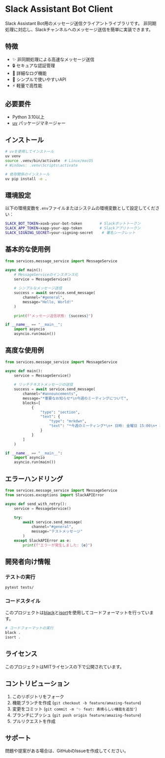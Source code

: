 # Slack Assistant Bot Client

Slack Assistant Bot用のメッセージ送信クライアントライブラリです。
非同期処理に対応し、Slackチャンネルへのメッセージ送信を簡単に実装できます。

## 特徴

- ✨ 非同期処理による高速なメッセージ送信
- 🔒 セキュアな認証管理
- 📝 詳細なログ機能
- 🚀 シンプルで使いやすいAPI
- ⚡ 軽量で高性能

## 必要要件

- Python 3.10以上
- [uv](https://github.com/astral-sh/uv) パッケージマネージャー

## インストール

```bash
# uvを使用してインストール
uv venv
source .venv/bin/activate  # Linux/macOS
# Windows: .venv\Scripts\activate

# 依存関係のインストール
uv pip install -e .
```

## 環境設定

以下の環境変数を`.env`ファイルまたはシステムの環境変数として設定してください：

```bash
SLACK_BOT_TOKEN=xoxb-your-bot-token        # Slackボットトークン
SLACK_APP_TOKEN=xapp-your-app-token        # Slackアプリトークン
SLACK_SIGNING_SECRET=your-signing-secret    # 署名シークレット
```

## 基本的な使用例

```python
from services.message_service import MessageService

async def main():
    # MessageServiceのインスタンス化
    service = MessageService()
    
    # シンプルなメッセージ送信
    success = await service.send_message(
        channel="#general",
        message="Hello, World!"
    )
    
    print(f"メッセージ送信状態: {success}")

if __name__ == "__main__":
    import asyncio
    asyncio.run(main())
```

## 高度な使用例

```python
from services.message_service import MessageService

async def main():
    service = MessageService()
    
    # リッチテキストメッセージの送信
    success = await service.send_message(
        channel="#announcements",
        message="*重要なお知らせ*\n今週のミーティングについて",
        blocks=[
            {
                "type": "section",
                "text": {
                    "type": "mrkdwn",
                    "text": "*今週のミーティング*\n• 日時: 金曜日 15:00\n• 場所: 会議室A\n• 議題: Q2計画"
                }
            }
        ]
    )

if __name__ == "__main__":
    import asyncio
    asyncio.run(main())
```

## エラーハンドリング

```python
from services.message_service import MessageService
from services.exceptions import SlackAPIError

async def send_with_retry():
    service = MessageService()
    
    try:
        await service.send_message(
            channel="#general",
            message="テストメッセージ"
        )
    except SlackAPIError as e:
        print(f"エラーが発生しました: {e}")
```

## 開発者向け情報

### テストの実行

```bash
pytest tests/
```

### コードスタイル

このプロジェクトは[black](https://github.com/psf/black)と[isort](https://github.com/PyCQA/isort)を使用してコードフォーマットを行っています。

```bash
# コードフォーマットの実行
black .
isort .
```

## ライセンス

このプロジェクトはMITライセンスの下で公開されています。

## コントリビューション

1. このリポジトリをフォーク
2. 機能ブランチを作成 (`git checkout -b feature/amazing-feature`)
3. 変更をコミット (`git commit -m '✨ feat: 素晴らしい機能を追加'`)
4. ブランチにプッシュ (`git push origin feature/amazing-feature`)
5. プルリクエストを作成

## サポート

問題や提案がある場合は、GitHubのIssueを作成してください。
